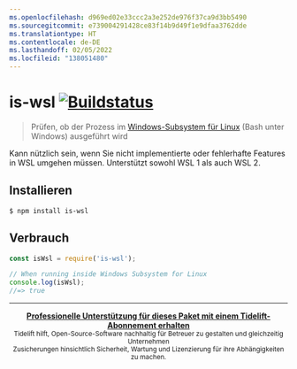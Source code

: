 ```yaml
---
ms.openlocfilehash: d969ed02e33ccc2a3e252de976f37ca9d3bb5490
ms.sourcegitcommit: e739004291428ce83f14b9d49f1e9dfaa3762dde
ms.translationtype: HT
ms.contentlocale: de-DE
ms.lasthandoff: 02/05/2022
ms.locfileid: "138051480"
---
```

# <a name="is-wsl-build-statushttpstravis-ciorgsindresorhusis-wsl"></a>is-wsl [![Buildstatus](https://travis-ci.org/sindresorhus/is-wsl.svg?branch=master)](https://travis-ci.org/sindresorhus/is-wsl)

> Prüfen, ob der Prozess im [Windows-Subsystem für Linux](https://msdn.microsoft.com/commandline/wsl/about) (Bash unter Windows) ausgeführt wird

Kann nützlich sein, wenn Sie nicht implementierte oder fehlerhafte Features in WSL umgehen müssen. Unterstützt sowohl WSL 1 als auch WSL 2.


## <a name="install"></a>Installieren

```
$ npm install is-wsl
```


## <a name="usage"></a>Verbrauch

```js
const isWsl = require('is-wsl');

// When running inside Windows Subsystem for Linux
console.log(isWsl);
//=> true
```


---

<div align="center">
    <b>
        <a href="https://tidelift.com/subscription/pkg/npm-is-wsl?utm_source=npm-is-wsl&utm_medium=referral&utm_campaign=readme">Professionelle Unterstützung für dieses Paket mit einem Tidelift-Abonnement erhalten</a>
    </b>
    <br>
    <sub> Tidelift hilft, Open-Source-Software nachhaltig für Betreuer zu gestalten und gleichzeitig Unternehmen<br>Zusicherungen hinsichtlich Sicherheit, Wartung und Lizenzierung für ihre Abhängigkeiten zu machen.
    </sub>
</div>
